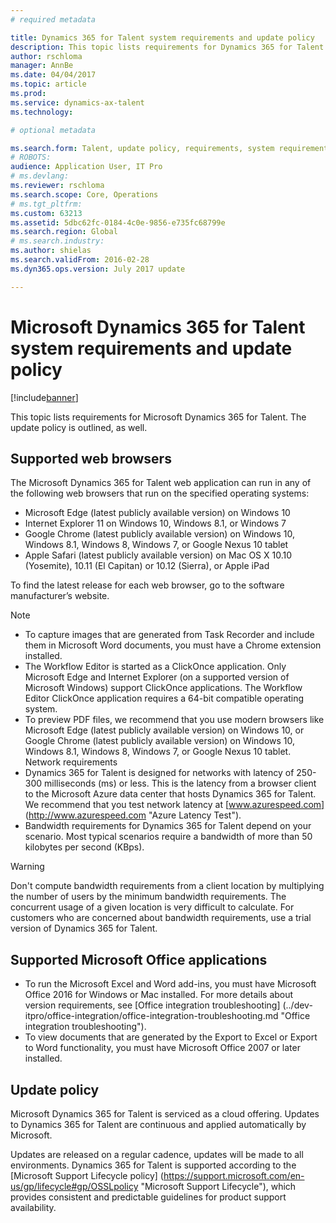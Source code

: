 ```yaml
---
# required metadata

title: Dynamics 365 for Talent system requirements and update policy
description: This topic lists requirements for Dynamics 365 for Talent. The update policy is outlined, as well.
author: rschloma
manager: AnnBe
ms.date: 04/04/2017
ms.topic: article
ms.prod: 
ms.service: dynamics-ax-talent
ms.technology: 

# optional metadata

ms.search.form: Talent, update policy, requirements, system requirements
# ROBOTS: 
audience: Application User, IT Pro
# ms.devlang: 
ms.reviewer: rschloma
ms.search.scope: Core, Operations
# ms.tgt_pltfrm: 
ms.custom: 63213
ms.assetid: 5dbc62fc-0184-4c0e-9856-e735fc68799e
ms.search.region: Global
# ms.search.industry: 
ms.author: shielas
ms.search.validFrom: 2016-02-28
ms.dyn365.ops.version: July 2017 update

---
```


# Microsoft Dynamics 365 for Talent system requirements and update policy

[!include[banner](includes/banner.md)]


This topic lists requirements for Microsoft Dynamics 365 for Talent. The update policy is outlined, as well.

## Supported web browsers

The Microsoft Dynamics 365 for Talent web application can run in any of the following web browsers that run on the specified operating systems: 

*	Microsoft Edge (latest publicly available version) on Windows 10
*	Internet Explorer 11 on Windows 10, Windows 8.1, or Windows 7
*	Google Chrome (latest publicly available version) on Windows 10, Windows 8.1, Windows 8, Windows 7, or Google Nexus 10 tablet
*	Apple Safari (latest publicly available version) on Mac OS X 10.10 (Yosemite), 10.11 (El Capitan) or 10.12 (Sierra), or Apple iPad

To find the latest release for each web browser, go to the software manufacturer’s website. 

> [!NOTE]
> *	To capture images that are generated from Task Recorder and include them in Microsoft Word documents, you must have a Chrome extension installed. 
> *	The Workflow Editor is started as a ClickOnce application. Only Microsoft Edge and Internet Explorer (on a supported version of Microsoft Windows) support ClickOnce applications. The Workflow Editor ClickOnce application requires a 64-bit compatible operating system.
> *	To preview PDF files, we recommend that you use modern browsers like Microsoft Edge (latest publicly available version) on Windows 10, or Google Chrome (latest publicly available version) on Windows 10, Windows 8.1, Windows 8, Windows 7, or Google Nexus 10 tablet.
Network requirements
> *	Dynamics 365 for Talent is designed for networks with latency of 250-300 milliseconds (ms) or less. This is the latency from a browser client to the Microsoft Azure data center that hosts Dynamics 365 for Talent. We recommend that you test network latency at [www.azurespeed.com] (http://www.azurespeed.com "Azure Latency Test").
> *	Bandwidth requirements for Dynamics 365 for Talent depend on your scenario. Most typical scenarios require a bandwidth of more than 50 kilobytes per second (KBps).

> [!WARNING]
> Don't compute bandwidth requirements from a client location by multiplying the number of users by the minimum bandwidth requirements. The concurrent usage of a given location is very difficult to calculate. For customers who are concerned about bandwidth requirements, use a trial version of Dynamics 365 for Talent.

## Supported Microsoft Office applications

*	To run the Microsoft Excel and Word add-ins, you must have Microsoft Office 2016 for Windows or Mac installed. For more details about version requirements, see [Office integration troubleshooting] (../dev-itpro/office-integration/office-integration-troubleshooting.md "Office integration troubleshooting").
*	To view documents that are generated by the Export to Excel or Export to Word functionality, you must have Microsoft Office 2007 or later installed.

## Update policy

Microsoft Dynamics 365 for Talent is serviced as a cloud offering. Updates to Dynamics 365 for Talent are continuous and applied automatically by Microsoft.

Updates are released on a regular cadence, updates will be made to all environments.  Dynamics 365 for Talent is supported according to the [Microsoft Support Lifecycle policy] (https://support.microsoft.com/en-us/gp/lifecycle#gp/OSSLpolicy "Microsoft Support Lifecycle"), which provides consistent and predictable guidelines for product support availability.
